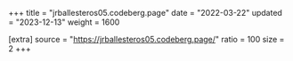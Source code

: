 +++
title = "jrballesteros05.codeberg.page"
date = "2022-03-22"
updated = "2023-12-13"
weight = 1600

[extra]
source = "https://jrballesteros05.codeberg.page/"
ratio = 100
size = 2
+++
